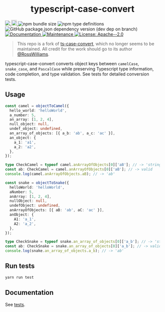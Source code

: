 <h1 align="center">typescript-case-convert</h1>
<p>
  <a href="https://codecov.io/gh/filipemir/typescript-case-convert">
    <img src="https://codecov.io/gh/filipemir/typescript-case-convert/branch/main/graph/badge.svg?token=AYHMX8GX4V"/>
  </a>
  <a href="https://badge.fury.io/js/typescript-case-convert">
    <img src="https://badge.fury.io/js/typescript-case-convert.svg" alt="npm version" height="18" />
  </a>
  <img alt="npm bundle size" src="https://img.shields.io/bundlephobia/minzip/typescript-case-convert?style=flat">
  <img alt="npm type definitions" src="https://img.shields.io/npm/types/typescript-case-convert?style=flat">
  <img alt="GitHub package.json dependency version (dev dep on branch)" src="https://img.shields.io/github/package-json/dependency-version/filipemir/typescript-case-convert/dev/typescript">
  <a href="https://github.com/filipemir/typescript-case-convert#readme" target="_blank">
    <img alt="Documentation" src="https://img.shields.io/badge/documentation-yes-brightgreen.svg" />
  </a>
  <a href="https://github.com/filipemir/typescript-case-convert/graphs/commit-activity" target="_blank">
    <img alt="Maintenance" src="https://img.shields.io/badge/Maintained%3F-yes-green.svg" />
  </a>
  <a href="https://github.com/filipemir/typescript-case-convert/blob/main/LICENSE" target="_blank">
    <img alt="License: Apache--2.0" src="https://img.shields.io/github/license/filipemir/typescript-case-convert" />
  </a>
</p>

> This repo is a fork of [ts-case-convert](https://github.com/RossWilliams/ts-case-convert), which no longer seems to be maintained. All credit for the work should go to its author [@RossWilliams](https://github.com/RossWilliams).

typescript-case-convert converts object keys between `camelCase`, `snake_case`, and `PascalCase` while preserving Typescript type information, code completion, and type validation. See tests for detailed conversion tests.


## Usage

```typescript
const camel = objectToCamel({
  hello_world: 'helloWorld',
  a_number: 5,
  an_array: [1, 2, 4],
  null_object: null,
  undef_object: undefined,
  an_array_of_objects: [{ a_b: 'ab', a_c: 'ac' }],
  an_object: {
    a_1: 'a1',
    a_2: 'a2',
  },
});

type CheckCamel = typeof camel.anArrayOfObjects[0]['aB']; // -> 'string'
const ab: CheckCamel = camel.anArrayOfObjects[0]['aB']; // -> valid
console.log(camel.anArrayOfObjects.aB); // -> 'ab'

const snake = objectToSnake({
  helloWorld: 'helloWorld',
  aNumber: 5,
  anArray: [1, 2, 4],
  nullObject: null,
  undefObject: undefined,
  anArrayOfObjects: [{ aB: 'ab', aC: 'ac' }],
  anObject: {
    A1: 'a_1',
    A2: 'a_2',
  },
});

type CheckSnake = typeof snake.an_array_of_objects[0]['a_b']; // -> 'string'
const ab: CheckSnake = snake.an_array_of_objects[0]['a_b']; // -> valid
console.log(snake.an_array_of_objects.a_b); // -> 'ab'
```

## Run tests

```sh
yarn run test
```

## Documentation

See [tests](./test/caseConvert.test.ts).
